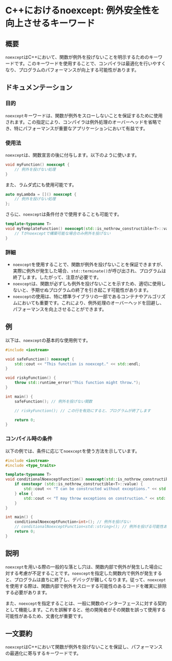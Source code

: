 <!--
Meta Description: # C++におけるnoexcept: 例外安全性を向上させるキーワード ## 概要 `noexcept`はC++において、関数が例外を投げないことを明示するためのキーワードです。このキーワードを使用することで、コンパイラは最適化を行いやすくなり、プログラムのパフォーマンスが向上する可能性があります。...
Meta Keywords: noexcept, std, cpp, void, is_nothrow_constructible
-->

# C++におけるnoexcept: 例外安全性を向上させるキーワード

## 概要
`noexcept`はC++において、関数が例外を投げないことを明示するためのキーワードです。このキーワードを使用することで、コンパイラは最適化を行いやすくなり、プログラムのパフォーマンスが向上する可能性があります。

## ドキュメンテーション
### 目的
`noexcept`キーワードは、関数が例外をスローしないことを保証するために使用されます。この指定により、コンパイラは例外処理のオーバーヘッドを省略でき、特にパフォーマンスが重要なアプリケーションにおいて有益です。

### 使用法
`noexcept`は、関数宣言の後に付与します。以下のように使います。

```cpp
void myFunction() noexcept {
    // 例外を投げない処理
}
```

また、ラムダ式にも使用可能です。

```cpp
auto myLambda = []() noexcept {
    // 例外を投げない処理
};
```

さらに、`noexcept`は条件付きで使用することも可能です。

```cpp
template<typename T>
void myTemplateFunction() noexcept(std::is_nothrow_constructible<T>::value) {
    // Tがnoexceptで構築可能な場合のみ例外を投げない
}
```

### 詳細
- `noexcept`を使用することで、関数が例外を投げないことを保証できますが、実際に例外が発生した場合、`std::terminate()`が呼び出され、プログラムは終了します。したがって、注意が必要です。
- `noexcept`は、関数が必ずしも例外を投げないことを示すため、適切に使用しないと、予期せぬプログラムの終了を引き起こす可能性があります。
- `noexcept`の使用は、特に標準ライブラリの一部であるコンテナやアルゴリズムにおいても重要です。これにより、例外処理のオーバーヘッドを回避し、パフォーマンスを向上させることができます。

## 例
以下は、`noexcept`の基本的な使用例です。

```cpp
#include <iostream>

void safeFunction() noexcept {
    std::cout << "This function is noexcept." << std::endl;
}

void riskyFunction() {
    throw std::runtime_error("This function might throw.");
}

int main() {
    safeFunction(); // 例外を投げない関数

    // riskyFunction(); // この行を有効にすると、プログラムが終了します

    return 0;
}
```

### コンパイル時の条件
以下の例では、条件に応じて`noexcept`を使う方法を示しています。

```cpp
#include <iostream>
#include <type_traits>

template<typename T>
void conditionalNoexceptFunction() noexcept(std::is_nothrow_constructible<T>::value) {
    if constexpr (std::is_nothrow_constructible<T>::value) {
        std::cout << "T can be constructed without exceptions." << std::endl;
    } else {
        std::cout << "T may throw exceptions on construction." << std::endl;
    }
}

int main() {
    conditionalNoexceptFunction<int>(); // 例外を投げない
    // conditionalNoexceptFunction<std::string>(); // 例外を投げる可能性あり
    return 0;
}
```

## 説明
`noexcept`を用いる際の一般的な落とし穴は、関数内部で例外が発生した場合に対する考慮が不足することです。`noexcept`を指定した関数内で例外が発生すると、プログラムは直ちに終了し、デバッグが難しくなります。従って、`noexcept`を使用する際は、関数内部で例外をスローする可能性のあるコードを確実に排除する必要があります。

また、`noexcept`を指定することは、一般に関数のインターフェースに対する契約として機能します。これを誤解すると、他の開発者がその関数を誤って使用する可能性があるため、文書化が重要です。

## 一文要約
`noexcept`はC++において関数が例外を投げないことを保証し、パフォーマンスの最適化に寄与するキーワードです。